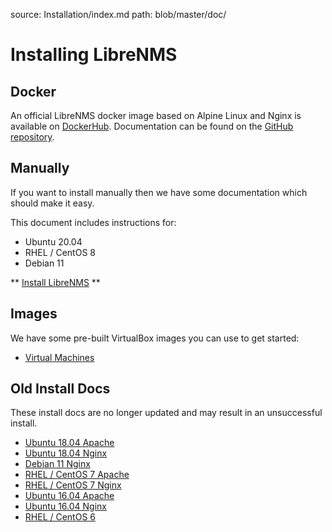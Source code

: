 source: Installation/index.md
path: blob/master/doc/

# Installing LibreNMS

## Docker

An official LibreNMS docker image based on Alpine Linux and Nginx is available
on [DockerHub](https://hub.docker.com/r/librenms/librenms/). Documentation can
be found on the [GitHub repository](https://github.com/librenms/docker).

## Manually

If you want to install manually then we have some documentation which should make it easy.

This document includes instructions for:

 - Ubuntu 20.04
 - RHEL / CentOS 8
 - Debian 11

** [Install LibreNMS](Install-LibreNMS.md) **

## Images

We have some pre-built VirtualBox images you can use to get started:

- [Virtual Machines](Images)


## Old Install Docs

These install docs are no longer updated and may result in an unsuccessful install.

- [Ubuntu 18.04 Apache](Installation-Ubuntu-1804-Apache/)
- [Ubuntu 18.04 Nginx](Installation-Ubuntu-1804-Nginx/)
- [Debian 11 Nginx](Installation-Debian-11-Nginx/)
- [RHEL / CentOS 7 Apache](Installation-CentOS-7-Apache/)
- [RHEL / CentOS 7 Nginx](Installation-CentOS-7-Nginx/)
- [Ubuntu 16.04 Apache](Installation-Ubuntu-1604-Apache/)
- [Ubuntu 16.04 Nginx](Installation-Ubuntu-1604-Nginx/)
- [RHEL / CentOS 6](Installation-CentOS-6-Apache-Nginx/)
